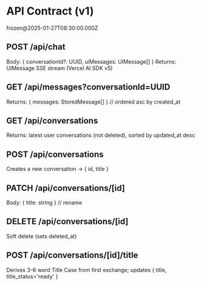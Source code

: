 # API Contract (v1)
frozen@2025-01-27T08:30:00.000Z

## POST /api/chat
Body: { conversationId?: UUID, uiMessages: UIMessage[] }
Returns: UIMessage SSE stream (Vercel AI SDK v5)

## GET /api/messages?conversationId=UUID
Returns: { messages: StoredMessage[] }  // ordered asc by created_at

## GET /api/conversations
Returns: latest user conversations (not deleted), sorted by updated_at desc

## POST /api/conversations
Creates a new conversation -> { id, title }

## PATCH /api/conversations/[id]
Body: { title: string }  // rename

## DELETE /api/conversations/[id]
Soft delete (sets deleted_at)

## POST /api/conversations/[id]/title
Derives 3–6 word Title Case from first exchange; updates { title, title_status='ready' }